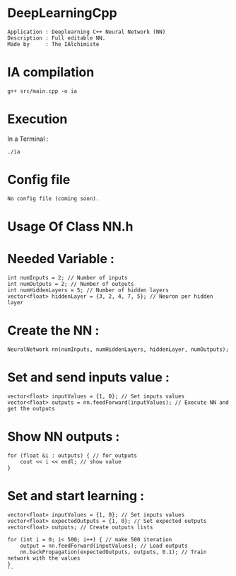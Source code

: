 #  DeepLearningCpp 

```
Application : Deeplearning C++ Neural Network (NN)
Description : Full editable NN.
Made by     : The IAlchimiste 
```

#  IA compilation 

```
g++ src/main.cpp -o ia
```

#  Execution 

In a Terminal :
```
./ia
```
#  Config file 

```
No config file (coming soon).
```

#  Usage Of Class NN.h

# Needed Variable :

```
int numInputs = 2; // Number of inputs
int numOutputs = 2; // Number of outputs
int numHiddenLayers = 5; // Number of hidden layers
vector<float> hiddenLayer = {3, 2, 4, 7, 5}; // Neuron per hidden layer
```

# Create the NN :

```
NeuralNetwork nn(numInputs, numHiddenLayers, hiddenLayer, numOutputs);
```

# Set and send inputs value :

```
vector<float> inputValues = {1, 0}; // Set inputs values
vector<float> outputs = nn.feedForward(inputValues); // Execute NN and get the outputs
```

# Show NN outputs :

```
for (float &i : outputs) { // for outputs
    cout << i << endl; // show value
}
```

# Set and start learning :

```
vector<float> inputValues = {1, 0}; // Set inputs values
vector<float> expectedOutputs = {1, 0}; // Set expected outputs
vector<float> outputs; // Create outputs lists

for (int i = 0; i< 500; i++) { // make 500 iteration
    output = nn.feedForward(inputValues); // Load outputs
    nn.backPropagation(expectedOutputs, outputs, 0.1); // Train network with the values
}
``
